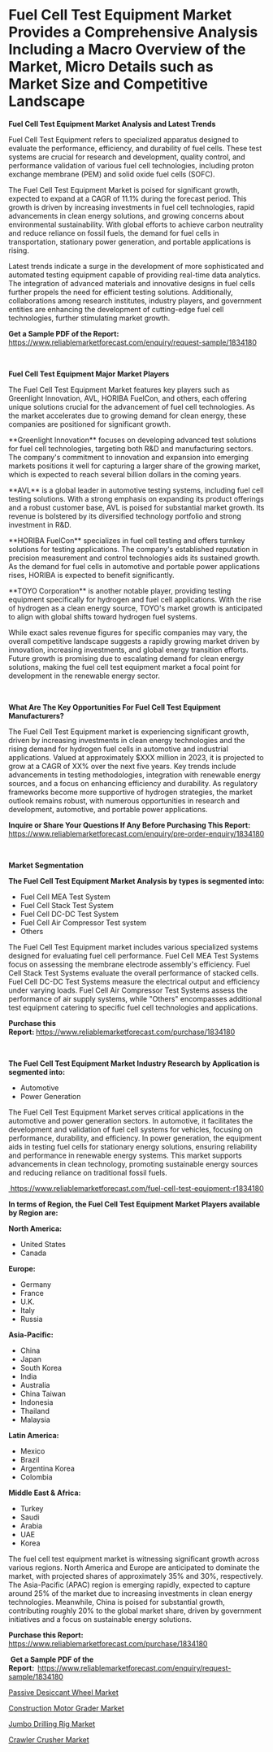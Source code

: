 <p><h1>Fuel Cell Test Equipment Market Provides a Comprehensive Analysis Including a Macro Overview of the Market, Micro Details such as Market Size and Competitive Landscape</h1></p><p><strong>Fuel Cell Test Equipment Market Analysis and Latest Trends</strong></p>
<p><p>Fuel Cell Test Equipment refers to specialized apparatus designed to evaluate the performance, efficiency, and durability of fuel cells. These test systems are crucial for research and development, quality control, and performance validation of various fuel cell technologies, including proton exchange membrane (PEM) and solid oxide fuel cells (SOFC). </p><p>The Fuel Cell Test Equipment Market is poised for significant growth, expected to expand at a CAGR of 11.1% during the forecast period. This growth is driven by increasing investments in fuel cell technologies, rapid advancements in clean energy solutions, and growing concerns about environmental sustainability. With global efforts to achieve carbon neutrality and reduce reliance on fossil fuels, the demand for fuel cells in transportation, stationary power generation, and portable applications is rising.</p><p>Latest trends indicate a surge in the development of more sophisticated and automated testing equipment capable of providing real-time data analytics. The integration of advanced materials and innovative designs in fuel cells further propels the need for efficient testing solutions. Additionally, collaborations among research institutes, industry players, and government entities are enhancing the development of cutting-edge fuel cell technologies, further stimulating market growth.</p></p>
<p><strong>Get a Sample PDF of the Report:&nbsp;</strong> <a href="https://www.reliablemarketforecast.com/enquiry/request-sample/1834180?utm_campaign=1108&utm_medium=2&utm_source=Github&utm_content=ia&utm_term=22022025&utm_id=fuel-cell-test-equipment">https://www.reliablemarketforecast.com/enquiry/request-sample/1834180</a></p>
<p>&nbsp;</p>
<p><strong>Fuel Cell Test Equipment Major Market Players</strong></p>
<p><p>The Fuel Cell Test Equipment Market features key players such as Greenlight Innovation, AVL, HORIBA FuelCon, and others, each offering unique solutions crucial for the advancement of fuel cell technologies. As the market accelerates due to growing demand for clean energy, these companies are positioned for significant growth.</p><p>**Greenlight Innovation** focuses on developing advanced test solutions for fuel cell technologies, targeting both R&D and manufacturing sectors. The company's commitment to innovation and expansion into emerging markets positions it well for capturing a larger share of the growing market, which is expected to reach several billion dollars in the coming years.</p><p>**AVL** is a global leader in automotive testing systems, including fuel cell testing solutions. With a strong emphasis on expanding its product offerings and a robust customer base, AVL is poised for substantial market growth. Its revenue is bolstered by its diversified technology portfolio and strong investment in R&D.</p><p>**HORIBA FuelCon** specializes in fuel cell testing and offers turnkey solutions for testing applications. The company's established reputation in precision measurement and control technologies aids its sustained growth. As the demand for fuel cells in automotive and portable power applications rises, HORIBA is expected to benefit significantly.</p><p>**TOYO Corporation** is another notable player, providing testing equipment specifically for hydrogen and fuel cell applications. With the rise of hydrogen as a clean energy source, TOYO's market growth is anticipated to align with global shifts toward hydrogen fuel systems.</p><p>While exact sales revenue figures for specific companies may vary, the overall competitive landscape suggests a rapidly growing market driven by innovation, increasing investments, and global energy transition efforts. Future growth is promising due to escalating demand for clean energy solutions, making the fuel cell test equipment market a focal point for development in the renewable energy sector.</p></p>
<p>&nbsp;</p>
<p><strong>What Are The Key Opportunities For Fuel Cell Test Equipment Manufacturers?</strong></p>
<p><p>The Fuel Cell Test Equipment market is experiencing significant growth, driven by increasing investments in clean energy technologies and the rising demand for hydrogen fuel cells in automotive and industrial applications. Valued at approximately $XXX million in 2023, it is projected to grow at a CAGR of XX% over the next five years. Key trends include advancements in testing methodologies, integration with renewable energy sources, and a focus on enhancing efficiency and durability. As regulatory frameworks become more supportive of hydrogen strategies, the market outlook remains robust, with numerous opportunities in research and development, automotive, and portable power applications.</p></p>
<p><strong>Inquire or Share Your Questions If Any Before Purchasing This Report:</strong> <a href="https://www.reliablemarketforecast.com/enquiry/pre-order-enquiry/1834180?utm_campaign=1108&utm_medium=2&utm_source=Github&utm_content=ia&utm_term=22022025&utm_id=fuel-cell-test-equipment">https://www.reliablemarketforecast.com/enquiry/pre-order-enquiry/1834180</a></p>
<p>&nbsp;</p>
<p><strong>Market Segmentation</strong></p>
<p><strong>The Fuel Cell Test Equipment Market Analysis by types is segmented into:</strong></p>
<p><ul><li>Fuel Cell MEA Test System</li><li>Fuel Cell Stack Test System</li><li>Fuel Cell DC-DC Test System</li><li>Fuel Cell Air Compressor Test system</li><li>Others</li></ul></p>
<p><p>The Fuel Cell Test Equipment market includes various specialized systems designed for evaluating fuel cell performance. Fuel Cell MEA Test Systems focus on assessing the membrane electrode assembly's efficiency. Fuel Cell Stack Test Systems evaluate the overall performance of stacked cells. Fuel Cell DC-DC Test Systems measure the electrical output and efficiency under varying loads. Fuel Cell Air Compressor Test Systems assess the performance of air supply systems, while "Others" encompasses additional test equipment catering to specific fuel cell technologies and applications.</p></p>
<p><strong>Purchase this Report:&nbsp;</strong><a href="https://www.reliablemarketforecast.com/purchase/1834180?utm_campaign=1108&utm_medium=2&utm_source=Github&utm_content=ia&utm_term=22022025&utm_id=fuel-cell-test-equipment">https://www.reliablemarketforecast.com/purchase/1834180</a></p>
<p>&nbsp;</p>
<p><strong>The Fuel Cell Test Equipment Market Industry Research by Application is segmented into:</strong></p>
<p><ul><li>Automotive</li><li>Power Generation</li></ul></p>
<p><p>The Fuel Cell Test Equipment Market serves critical applications in the automotive and power generation sectors. In automotive, it facilitates the development and validation of fuel cell systems for vehicles, focusing on performance, durability, and efficiency. In power generation, the equipment aids in testing fuel cells for stationary energy solutions, ensuring reliability and performance in renewable energy systems. This market supports advancements in clean technology, promoting sustainable energy sources and reducing reliance on traditional fossil fuels.</p></p>
<p><a href="https://www.reliablemarketforecast.com/fuel-cell-test-equipment-r1834180?utm_campaign=1108&utm_medium=2&utm_source=Github&utm_content=ia&utm_term=22022025&utm_id=fuel-cell-test-equipment">&nbsp;https://www.reliablemarketforecast.com/fuel-cell-test-equipment-r1834180</a></p>
<p><strong>In terms of Region, the Fuel Cell Test Equipment Market Players available by Region are:</strong></p>
<p>
    <p> <strong> North America: </strong>
        <ul>
            <li>United States</li>
            <li>Canada</li>
        </ul>
        </p> 
    <p> <strong> Europe: </strong>
        <ul>
            <li>Germany</li>
            <li>France</li>
            <li>U.K.</li>
            <li>Italy</li>
            <li>Russia</li>
        </ul>
        </p> 
    <p> <strong> Asia-Pacific: </strong>
        <ul>
            <li>China</li>
            <li>Japan</li>
            <li>South Korea</li>
            <li>India</li>
            <li>Australia</li>
            <li>China Taiwan</li>
            <li>Indonesia</li>
            <li>Thailand</li>
            <li>Malaysia</li>
        </ul>
        </p> 
    <p> <strong> Latin America: </strong>
        <ul>
            <li>Mexico</li>
            <li>Brazil</li>
            <li>Argentina Korea</li>
            <li>Colombia</li>
        </ul>
        </p> 
    <p> <strong> Middle East & Africa: </strong>
        <ul>
            <li>Turkey</li>
            <li>Saudi</li>
            <li>Arabia</li>
            <li>UAE</li>
            <li>Korea</li>
        </ul>
    </p>
    </p>
<p><p>The fuel cell test equipment market is witnessing significant growth across various regions. North America and Europe are anticipated to dominate the market, with projected shares of approximately 35% and 30%, respectively. The Asia-Pacific (APAC) region is emerging rapidly, expected to capture around 25% of the market due to increasing investments in clean energy technologies. Meanwhile, China is poised for substantial growth, contributing roughly 20% to the global market share, driven by government initiatives and a focus on sustainable energy solutions.</p></p>
<p><strong>Purchase this Report: </strong><a href="https://www.reliablemarketforecast.com/purchase/1834180?utm_campaign=1108&utm_medium=2&utm_source=Github&utm_content=ia&utm_term=22022025&utm_id=fuel-cell-test-equipment">https://www.reliablemarketforecast.com/purchase/1834180</a></p>
<p>&nbsp;<strong>Get a Sample PDF of the Report:&nbsp;&nbsp;</strong><a href="https://www.reliablemarketforecast.com/enquiry/request-sample/1834180?utm_campaign=1108&utm_medium=2&utm_source=Github&utm_content=ia&utm_term=22022025&utm_id=fuel-cell-test-equipment">https://www.reliablemarketforecast.com/enquiry/request-sample/1834180</a></p>
<p><strong></strong></p>
<p><p><a href="https://github.com/CliffMedina6/Market-Research-Report-List-7/blob/main/passive-desiccant-wheel-market.md?utm_campaign=1108&utm_medium=2&utm_source=Github&utm_content=ia&utm_term=22022025&utm_id=fuel-cell-test-equipment">Passive Desiccant Wheel Market</a></p><p><a href="https://github.com/vigatoimrene04/Market-Research-Report-List-1/blob/main/construction-motor-grader-market.md?utm_campaign=1108&utm_medium=2&utm_source=Github&utm_content=ia&utm_term=22022025&utm_id=fuel-cell-test-equipment">Construction Motor Grader Market</a></p><p><a href="https://github.com/gasiorgary79/Market-Research-Report-List-1/blob/main/jumbo-drilling-rig-market.md?utm_campaign=1108&utm_medium=2&utm_source=Github&utm_content=ia&utm_term=22022025&utm_id=fuel-cell-test-equipment">Jumbo Drilling Rig Market</a></p><p><a href="https://github.com/castinchondo/Market-Research-Report-List-1/blob/main/crawler-crusher-market.md?utm_campaign=1108&utm_medium=2&utm_source=Github&utm_content=ia&utm_term=22022025&utm_id=fuel-cell-test-equipment">Crawler Crusher Market</a></p></p>